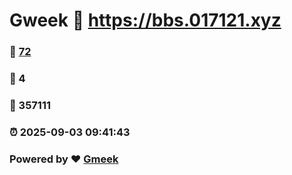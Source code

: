 # Gweek :link: https://bbs.017121.xyz 
### :page_facing_up: [72](https://bbs.017121.xyz/tag.html) 
### :speech_balloon: 4 
### :hibiscus: 357111 
### :alarm_clock: 2025-09-03 09:41:43 
### Powered by :heart: [Gmeek](https://github.com/Meekdai/Gmeek)
